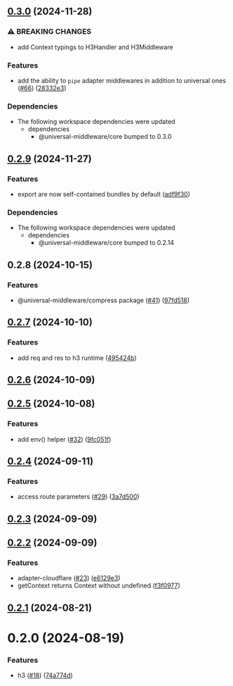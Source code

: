 ## [0.3.0](https://github.com/magne4000/universal-middleware/compare/h3-v0.2.9...h3-v0.3.0) (2024-11-28)


### ⚠ BREAKING CHANGES

* add Context typings to H3Handler and H3Middleware

### Features

* add the ability to `pipe` adapter middlewares in addition to universal ones ([#66](https://github.com/magne4000/universal-middleware/issues/66)) ([28332e3](https://github.com/magne4000/universal-middleware/commit/28332e3e2bc3c2730191655ae77f56ab6a33d771))


### Dependencies

* The following workspace dependencies were updated
  * dependencies
    * @universal-middleware/core bumped to 0.3.0

## [0.2.9](https://github.com/magne4000/universal-middleware/compare/h3-v0.2.8...h3-v0.2.9) (2024-11-27)


### Features

* export are now self-contained bundles by default ([adf9f30](https://github.com/magne4000/universal-middleware/commit/adf9f3007ac7655e6288fef24d418b159c79d8fd))


### Dependencies

* The following workspace dependencies were updated
  * dependencies
    * @universal-middleware/core bumped to 0.2.14

## 0.2.8 (2024-10-15)


### Features

* @universal-middleware/compress package ([#41](https://github.com/magne4000/universal-middleware/issues/41)) ([97fd518](https://github.com/magne4000/universal-middleware/commit/97fd51819192a1d8b1d6659995b197ae8ddeb163))


## [0.2.7](https://github.com/magne4000/universal-handler/compare/@universal-middleware/h3@0.2.6...@universal-middleware/h3@0.2.7) (2024-10-10)


### Features

* add req and res to h3 runtime ([495424b](https://github.com/magne4000/universal-handler/commit/495424b349209ef9b77fe4c5ace117633f3fc740))


## [0.2.6](https://github.com/magne4000/universal-handler/compare/@universal-middleware/h3@0.2.5...@universal-middleware/h3@0.2.6) (2024-10-09)



## [0.2.5](https://github.com/magne4000/universal-handler/compare/@universal-middleware/h3@0.2.4...@universal-middleware/h3@0.2.5) (2024-10-08)


### Features

* add env() helper ([#32](https://github.com/magne4000/universal-handler/issues/32)) ([9fc051f](https://github.com/magne4000/universal-handler/commit/9fc051f6423aac20a5a3c676893c88f9813a3069))



## [0.2.4](https://github.com/magne4000/universal-handler/compare/@universal-middleware/h3@0.2.3...@universal-middleware/h3@0.2.4) (2024-09-11)


### Features

* access route parameters ([#29](https://github.com/magne4000/universal-handler/issues/29)) ([3a7d500](https://github.com/magne4000/universal-handler/commit/3a7d500abe579f1d2387de038a7a437091be9e0d))



## [0.2.3](https://github.com/magne4000/universal-handler/compare/@universal-middleware/h3@0.2.2...@universal-middleware/h3@0.2.3) (2024-09-09)



## [0.2.2](https://github.com/magne4000/universal-handler/compare/@universal-middleware/h3@0.2.1...@universal-middleware/h3@0.2.2) (2024-09-09)


### Features

* adapter-cloudflare ([#23](https://github.com/magne4000/universal-handler/issues/23)) ([e6129e3](https://github.com/magne4000/universal-handler/commit/e6129e35bce87af34d45ed361140fb69ed822ffa))
* getContext returns Context without undefined ([f3f0977](https://github.com/magne4000/universal-handler/commit/f3f0977781da43131ad6b60bc63a25d913d8758c))



## [0.2.1](https://github.com/magne4000/universal-handler/compare/@universal-middleware/h3@0.2.0...@universal-middleware/h3@0.2.1) (2024-08-21)



# 0.2.0 (2024-08-19)


### Features

* h3 ([#18](https://github.com/magne4000/universal-handler/issues/18)) ([74a774d](https://github.com/magne4000/universal-handler/commit/74a774deaf56e60ee6be13d2e78f132bdcbe7b9c))
